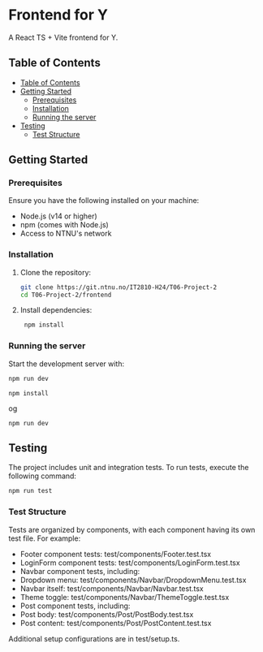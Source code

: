 # Frontend for Y <!-- omit from toc -->

A React TS + Vite frontend for Y.

## Table of Contents

- [Table of Contents](#table-of-contents)
- [Getting Started](#getting-started)
  - [Prerequisites](#prerequisites)
  - [Installation](#installation)
  - [Running the server](#running-the-server)
- [Testing](#testing)
  - [Test Structure](#test-structure)

## Getting Started

### Prerequisites

Ensure you have the following installed on your machine:

- Node.js (v14 or higher)
- npm (comes with Node.js)
- Access to NTNU's network

### Installation

1. Clone the repository:
   ```bash
   git clone https://git.ntnu.no/IT2810-H24/T06-Project-2
   cd T06-Project-2/frontend
   ```
2. Install dependencies:
   ```bash
    npm install
   ```

### Running the server

Start the development server with:

```bash
npm run dev
```

```
npm install
```

og

```
npm run dev
```

## Testing

The project includes unit and integration tests. To run tests, execute the following command:

```bash
npm run test
```

### Test Structure

Tests are organized by components, with each component having its own test file. For example:

- Footer component tests: test/components/Footer.test.tsx
- LoginForm component tests: test/components/LoginForm.test.tsx
- Navbar component tests, including:
- Dropdown menu: test/components/Navbar/DropdownMenu.test.tsx
- Navbar itself: test/components/Navbar/Navbar.test.tsx
- Theme toggle: test/components/Navbar/ThemeToggle.test.tsx
- Post component tests, including:
- Post body: test/components/Post/PostBody.test.tsx
- Post content: test/components/Post/PostContent.test.tsx

Additional setup configurations are in test/setup.ts.
